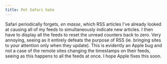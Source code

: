 ```yaml
---
title: Pet Safari hate
---
```


Safari periodically forgets, *en masse*, which RSS articles I've already looked at causing all of my feeds to simultaneously indicate new articles. I then have to display all the feeds to reset the unread counters back to zero. Very annoying, seeing as it entirely defeats the purpose of RSS (ie. bringing sites to your attention only when they update). This is evidently an Apple bug and not a case of the remote sites changing the timestamps on their feeds, seeing as this happens to all the feeds at once. I hope Apple fixes this soon.
